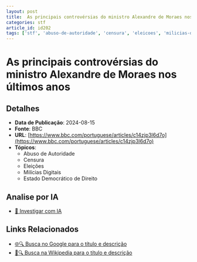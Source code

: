 ```yaml
---
layout: post
title:  As principais controvérsias do ministro Alexandre de Moraes nos últimos anos
categories: stf
article_id: id202
tags: ['stf', 'abuso-de-autoridade', 'censura', 'eleicoes', 'milicias-digitais', 'estado-democratico-de-direito']
---
```


# As principais controvérsias do ministro Alexandre de Moraes nos últimos anos

## Detalhes
- **Data de Publicação**: 2024-08-15
- **Fonte**: BBC
- **URL**: [https://www.bbc.com/portuguese/articles/c14zjp3l6d7o](https://www.bbc.com/portuguese/articles/c14zjp3l6d7o)
- **Tópicos**:
  - Abuso de Autoridade
  - Censura
  - Eleições
  - Milícias Digitais
  - Estado Democrático de Direito

## Analise por IA
- [🤖 Investigar com IA](https://www.perplexity.ai/search?q=%22not%C3%ADcia%20artigo%20Brasil%22%20As%20principais%20controv%C3%A9rsias%20do%20ministro%20Alexandre%20de%20Moraes%20nos%20%C3%BAltimos%20anos%20BBC%202024-08-15)

## Links Relacionados
- [🌐🔍 Busca no Google para o título e descrição](https://www.google.com/search?q=%22not%C3%ADcia%20artigo%20Brasil%22%20As%20principais%20controv%C3%A9rsias%20do%20ministro%20Alexandre%20de%20Moraes%20nos%20%C3%BAltimos%20anos%20BBC%202024-08-15)
- [📖🔍 Busca na Wikipedia para o título e descrição](https://pt.wikipedia.org/w/index.php?search=%22not%C3%ADcia%20artigo%20Brasil%22%20As%20principais%20controv%C3%A9rsias%20do%20ministro%20Alexandre%20de%20Moraes%20nos%20%C3%BAltimos%20anos%20BBC%202024-08-15)

